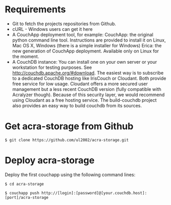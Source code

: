 
Requirements
==========
+ Git to fetch the projects repositories from Github.
+ cURL - Windows users can get it here
+ A CouchApp deployment tool, for example:
CouchApp: the original python command line tool. Instructions are provided to install it on Linux, Mac OS X, Windows (there is a simple installer for Windows)
Erica: the new generation of CouchApp deployment. Available only on Linux for the moment.
+ A CouchDB instance:
You can install one on your own server or your workstation for testing purposes. See http://couchdb.apache.org/#download.
The easiest way is to subscribe to a dedicated CouchDB hosting like IrisCouch or Cloudant. Both provide free service for low usage. Cloudant offers a more secured user management but a less recent CouchDB version (fully compatible with Acralyzer though). Because of this security layer, we would recommend using Cloudant as a free hosting service.
The build-couchdb project also provides an easy way to build couchdb from its sources.

Get acra-storage  from Github
==========
```
$ git clone https://github.com/ul2002/acra-storage.git
```

Deploy acra-storage
==========
Deploy the first couchapp using the following command lines:

```
$ cd acra-storage
```
```
$ couchapp push http://[login]:[password]@[your.couchdb.host]:[port]/acra-storage
```



